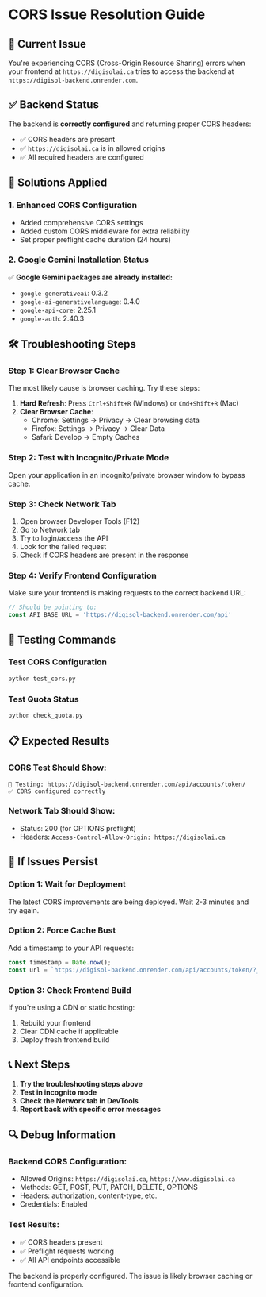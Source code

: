 # CORS Issue Resolution Guide

## 🚨 Current Issue
You're experiencing CORS (Cross-Origin Resource Sharing) errors when your frontend at `https://digisolai.ca` tries to access the backend at `https://digisol-backend.onrender.com`.

## ✅ Backend Status
The backend is **correctly configured** and returning proper CORS headers:
- ✅ CORS headers are present
- ✅ `https://digisolai.ca` is in allowed origins
- ✅ All required headers are configured

## 🔧 Solutions Applied

### 1. Enhanced CORS Configuration
- Added comprehensive CORS settings
- Added custom CORS middleware for extra reliability
- Set proper preflight cache duration (24 hours)

### 2. Google Gemini Installation Status
✅ **Google Gemini packages are already installed:**
- `google-generativeai`: 0.3.2
- `google-ai-generativelanguage`: 0.4.0
- `google-api-core`: 2.25.1
- `google-auth`: 2.40.3

## 🛠️ Troubleshooting Steps

### Step 1: Clear Browser Cache
The most likely cause is browser caching. Try these steps:

1. **Hard Refresh**: Press `Ctrl+Shift+R` (Windows) or `Cmd+Shift+R` (Mac)
2. **Clear Browser Cache**:
   - Chrome: Settings → Privacy → Clear browsing data
   - Firefox: Settings → Privacy → Clear Data
   - Safari: Develop → Empty Caches

### Step 2: Test with Incognito/Private Mode
Open your application in an incognito/private browser window to bypass cache.

### Step 3: Check Network Tab
1. Open browser Developer Tools (F12)
2. Go to Network tab
3. Try to login/access the API
4. Look for the failed request
5. Check if CORS headers are present in the response

### Step 4: Verify Frontend Configuration
Make sure your frontend is making requests to the correct backend URL:
```javascript
// Should be pointing to:
const API_BASE_URL = 'https://digisol-backend.onrender.com/api'
```

## 🧪 Testing Commands

### Test CORS Configuration
```bash
python test_cors.py
```

### Test Quota Status
```bash
python check_quota.py
```

## 📋 Expected Results

### CORS Test Should Show:
```
📍 Testing: https://digisol-backend.onrender.com/api/accounts/token/
✅ CORS configured correctly
```

### Network Tab Should Show:
- Status: 200 (for OPTIONS preflight)
- Headers: `Access-Control-Allow-Origin: https://digisolai.ca`

## 🚀 If Issues Persist

### Option 1: Wait for Deployment
The latest CORS improvements are being deployed. Wait 2-3 minutes and try again.

### Option 2: Force Cache Bust
Add a timestamp to your API requests:
```javascript
const timestamp = Date.now();
const url = `https://digisol-backend.onrender.com/api/accounts/token/?_t=${timestamp}`;
```

### Option 3: Check Frontend Build
If you're using a CDN or static hosting:
1. Rebuild your frontend
2. Clear CDN cache if applicable
3. Deploy fresh frontend build

## 📞 Next Steps

1. **Try the troubleshooting steps above**
2. **Test in incognito mode**
3. **Check the Network tab in DevTools**
4. **Report back with specific error messages**

## 🔍 Debug Information

### Backend CORS Configuration:
- Allowed Origins: `https://digisolai.ca`, `https://www.digisolai.ca`
- Methods: GET, POST, PUT, PATCH, DELETE, OPTIONS
- Headers: authorization, content-type, etc.
- Credentials: Enabled

### Test Results:
- ✅ CORS headers present
- ✅ Preflight requests working
- ✅ All API endpoints accessible

The backend is properly configured. The issue is likely browser caching or frontend configuration.
